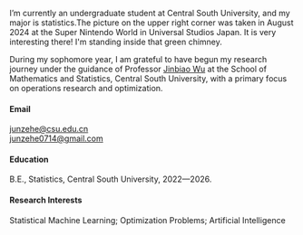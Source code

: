 I’m currently an undergraduate student at Central South University, and my major is statistics.The 
picture on the upper right corner was taken in August 2024 at the Super Nintendo World in Universal Studios Japan. 
It is very interesting there! I'm standing inside that green chimney. 

During my sophomore year, I am grateful to have begun my research journey under the guidance of Professor [Jinbiao Wu](https://faculty.csu.edu.cn/wujinbiao/zh_CN/index.htm) at the School of Mathematics and Statistics, Central South University, 
 with a primary focus on operations research and optimization.


#### Email
junzehe@csu.edu.cn\
junzehe0714@gmail.com

#### Education
B.E., Statistics, Central South University, 2022—2026.

#### Research Interests
Statistical Machine Learning; Optimization Problems; Artificial Intelligence

